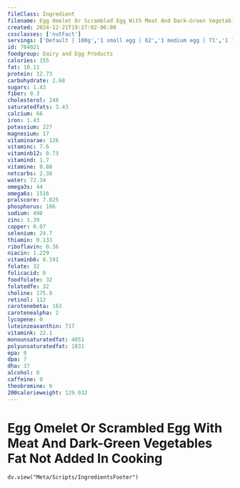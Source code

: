 ```yaml
---
fileClass: Ingredient
filename: Egg Omelet Or Scrambled Egg With Meat And Dark-Green Vegetables Fat Not Added In Cooking
created: 2024-12-21T19:27:02-06:00
cssclasses: ['nutFact']
servings: ['Default | 100g','1 small egg | 62','1 medium egg | 71','1 large egg | 81','1 extra large egg | 91','1 jumbo egg | 102','1 egg, ns as to size | 81','1 cup | 201']
id: 784021
foodgroup: Dairy and Egg Products 
calories: 155
fat: 10.11
protein: 12.73
carbohydrate: 2.68
sugars: 1.43
fiber: 0.3
cholesterol: 248
saturatedfats: 3.43
calcium: 66
iron: 1.43
potassium: 227
magnesium: 17
vitaminarae: 126
vitaminc: 7.6
vitaminb12: 0.73
vitamind: 1.7
vitamine: 0.88
netcarbs: 2.38
water: 72.34
omega3s: 44
omega6s: 1516
pralscore: 7.025
phosphorus: 186
sodium: 498
zinc: 1.39
copper: 0.07
selenium: 24.7
thiamin: 0.133
riboflavin: 0.36
niacin: 1.229
vitaminb6: 0.191
folate: 32
folicacid: 0
foodfolate: 32
folatedfe: 32
choline: 175.9
retinol: 112
carotenebeta: 163
carotenealpha: 2
lycopene: 0
luteinzeaxanthin: 717
vitamink: 22.1
monounsaturatedfat: 4051
polyunsaturatedfat: 1831
epa: 0
dpa: 7
dha: 37
alcohol: 0
caffeine: 0
theobromine: 0
200calorieweight: 129.032
---
```


# Egg Omelet Or Scrambled Egg With Meat And Dark-Green Vegetables Fat Not Added In Cooking

```dataviewjs
dv.view("Meta/Scripts/IngredientsFooter")
```